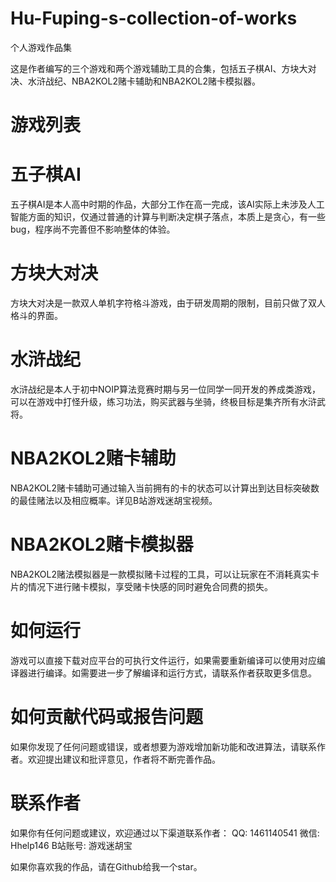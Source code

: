 # Hu-Fuping-s-collection-of-works
个人游戏作品集

这是作者编写的三个游戏和两个游戏辅助工具的合集，包括五子棋AI、方块大对决、水浒战纪、NBA2KOL2赌卡辅助和NBA2KOL2赌卡模拟器。

# 游戏列表

# 五子棋AI

五子棋AI是本人高中时期的作品，大部分工作在高一完成，该AI实际上未涉及人工智能方面的知识，仅通过普通的计算与判断决定棋子落点，本质上是贪心，有一些bug，程序尚不完善但不影响整体的体验。

# 方块大对决

方块大对决是一款双人单机字符格斗游戏，由于研发周期的限制，目前只做了双人格斗的界面。

# 水浒战纪

水浒战纪是本人于初中NOIP算法竞赛时期与另一位同学一同开发的养成类游戏，可以在游戏中打怪升级，练习功法，购买武器与坐骑，终极目标是集齐所有水浒武将。

# NBA2KOL2赌卡辅助

NBA2KOL2赌卡辅助可通过输入当前拥有的卡的状态可以计算出到达目标突破数的最佳赌法以及相应概率。详见B站游戏迷胡宝视频。

# NBA2KOL2赌卡模拟器

NBA2KOL2赌法模拟器是一款模拟赌卡过程的工具，可以让玩家在不消耗真实卡片的情况下进行赌卡模拟，享受赌卡快感的同时避免合同费的损失。

# 如何运行

游戏可以直接下载对应平台的可执行文件运行，如果需要重新编译可以使用对应编译器进行编译。如需要进一步了解编译和运行方式，请联系作者获取更多信息。

# 如何贡献代码或报告问题

如果你发现了任何问题或错误，或者想要为游戏增加新功能和改进算法，请联系作者。欢迎提出建议和批评意见，作者将不断完善作品。

# 联系作者

如果你有任何问题或建议，欢迎通过以下渠道联系作者：
QQ: 1461140541
微信: Hhelp146
B站账号: 游戏迷胡宝

如果你喜欢我的作品，请在Github给我一个star。
